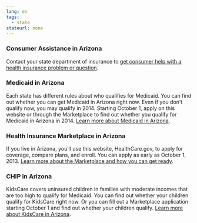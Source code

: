 ```yaml
--- 
lang: en 
tags: 
  - state
stateurl: none 
--- 
```


### Consumer Assistance in Arizona

Contact your state department of insurance to [get consumer help with a health insurance problem or question](http://www.id.state.az.us/).

### Medicaid in Arizona

Each state has different rules about who qualifies for Medicaid. You can find out whether you can get Medicaid in Arizona right now. Even if you don’t qualify now, you may qualify in 2014. Starting October 1, apply on this website or through the Marketplace to find out whether you qualify for Medicaid in Arizona in 2014. [Learn more about Medicaid in Arizona](http://www.azahcccs.gov/applicants/default.aspx).

### Health Insurance Marketplace in Arizona

If you live in Arizona, you’ll use this website, HealthCare.gov, to apply for coverage, compare plans, and enroll. You can apply as early as October 1, 2013. [Learn more about the Marketplace and how you can get ready](/how-can-i-get-ready-to-enroll-in-the-marketplace).

### CHIP in Arizona

KidsCare covers uninsured children in families with moderate incomes that are too high to qualify for Medicaid. You can find out whether your children qualify for KidsCare right now. Or you can fill out a Marketplace application starting October 1 and find out whether your children qualify. [Learn more about KidsCare in Arizona](http://www.azahcccs.gov/applicants/default.aspx).
